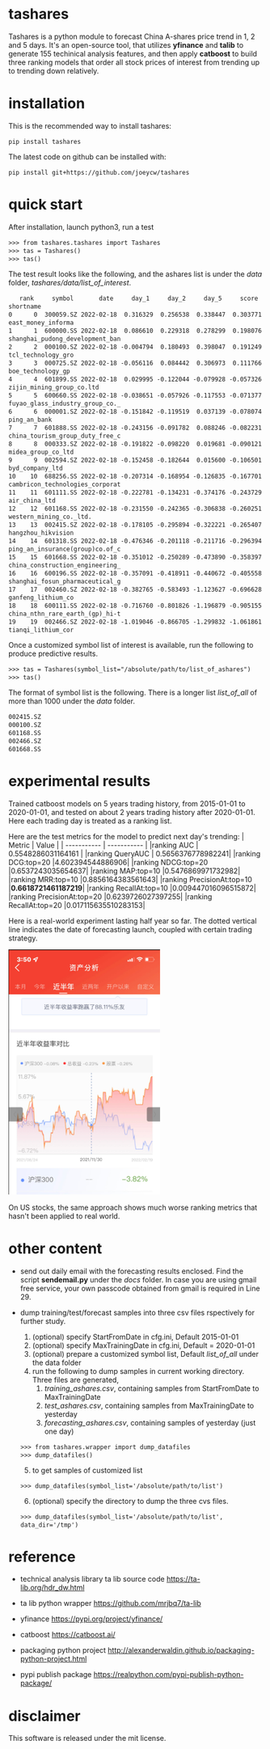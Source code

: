 # tashares

Tashares is a python module to forecast China A-shares price trend in 1, 2 and 5 days.
It's an open-source tool, that utilizes **yfinance** and **talib** to generate 155 techinical analysis features, and then apply **catboost** to build three ranking models that order all stock prices of interest from trending up to trending down relatively.

# installation

This is the recommended way to install tashares:

```
pip install tashares
```

The latest code on github can be installed with:

```
pip install git+https://github.com/joeycw/tashares
```

# quick start

After installation, launch python3, run a test

```
>>> from tashares.tashares import Tashares
>>> tas = Tashares()
>>> tas()
```

The test result looks like the following, and the ashares list is under the *data* folder, *tashares/data/list_of_interest*.

```
   rank     symbol       date     day_1     day_2     day_5     score                        shortname
0      0  300059.SZ 2022-02-18  0.316329  0.256538  0.338447  0.303771               east_money_informa
1      1  600000.SS 2022-02-18  0.086610  0.229318  0.278299  0.198076  shanghai_pudong_development_ban
2      2  000100.SZ 2022-02-18 -0.004794  0.180493  0.398047  0.191249               tcl_technology_gro
3      3  000725.SZ 2022-02-18 -0.056116  0.084442  0.306973  0.111766                boe_technology_gp
4      4  601899.SS 2022-02-18  0.029995 -0.122044 -0.079928 -0.057326        zijin_mining_group_co.ltd
5      5  600660.SS 2022-02-18 -0.038651 -0.057926 -0.117553 -0.071377  fuyao_glass_industry_group_co._
6      6  000001.SZ 2022-02-18 -0.151842 -0.119519  0.037139 -0.078074                     ping_an_bank
7      7  601888.SS 2022-02-18 -0.243156 -0.091782  0.088246 -0.082231  china_tourism_group_duty_free_c
8      8  000333.SZ 2022-02-18 -0.191822 -0.098220  0.019681 -0.090121               midea_group_co_ltd
9      9  002594.SZ 2022-02-18 -0.152458 -0.182644  0.015600 -0.106501                  byd_company_ltd
10    10  688256.SS 2022-02-18 -0.207314 -0.168954 -0.126835 -0.167701  cambricon_technologies_corporat
11    11  601111.SS 2022-02-18 -0.222781 -0.134231 -0.374176 -0.243729                    air_china_ltd
12    12  601168.SS 2022-02-18 -0.231550 -0.242365 -0.306838 -0.260251          western_mining_co._ltd.
13    13  002415.SZ 2022-02-18 -0.178105 -0.295894 -0.322221 -0.265407               hangzhou_hikvision
14    14  601318.SS 2022-02-18 -0.476346 -0.201118 -0.211716 -0.296394  ping_an_insurance(group)co.of_c
15    15  601668.SS 2022-02-18 -0.351012 -0.250289 -0.473890 -0.358397  china_construction_engineering_
16    16  600196.SS 2022-02-18 -0.357091 -0.418911 -0.440672 -0.405558  shanghai_fosun_pharmaceutical_g
17    17  002460.SZ 2022-02-18 -0.382765 -0.583493 -1.123627 -0.696628               ganfeng_lithium_co
18    18  600111.SS 2022-02-18 -0.716760 -0.801826 -1.196879 -0.905155  china_nthn_rare_earth_(gp)_hi-t
19    19  002466.SZ 2022-02-18 -1.019046 -0.866705 -1.299832 -1.061861               tianqi_lithium_cor
```

Once a customized symbol list of interest is available, run the following to produce predictive results.

```
>>> tas = Tashares(symbol_list="/absolute/path/to/list_of_ashares")
>>> tas()
```

The format of symbol list is the following. There is a longer list *list_of_all* of more than 1000 under the *data* folder.

```
002415.SZ
000100.SZ
601168.SS
002466.SZ
601668.SS
```

# experimental results

Trained catboost models on 5 years trading history, from 2015-01-01 to 2020-01-01, and tested on about 2 years trading history after 2020-01-01. Here each trading day is treated as a ranking list.

Here are the test metrics for the model to predict next day's trending:
| Metric | Value |
| ----------- | ----------- |
|ranking AUC | 0.5548286031164161 |
|ranking QueryAUC | 0.5656376778982241|
|ranking DCG:top=20 |4.602394544886906|
|ranking NDCG:top=20 |0.6537243035654637|
|ranking MAP:top=10 |0.5476869971732982|
|ranking MRR:top=10 |0.8856164383561643|
|ranking PrecisionAt:top=10 |**0.6618721461187219**|
|ranking RecallAt:top=10 |0.009447016096515872|
|ranking PrecisionAt:top=20 |0.6239726027397255|
|ranking RecallAt:top=20 |0.017115635510283153|

Here is a real-world experiment lasting half year so far. The dotted vertical line indicates the date of forecasting launch, coupled with certain trading strategy.

<img src="./tashares/docs/snapshot.png" alt="drawing" width="300"/>

On US stocks, the same approach shows much worse ranking metrics that hasn't been applied to real world.

# other content

- send out daily email with the forecasting results enclosed. Find the script **sendemail.py** under the *docs* folder. In case you are using gmail free service, your own passcode obtained from gmail is required in Line 29.

- dump training/test/forecast samples into three csv files rspectively for further study.

   1. (optional) specify StartFromDate in cfg.ini, Default 2015-01-01
   2. (optional) specify MaxTrainingDate in cfg.ini, Default = 2020-01-01
   3. (optional) prepare a customized symbol list, Default *list_of_all* under the data folder
   4. run the following to dump samples in current working directory. Three files are generated,
      1. *training_ashares.csv*, containing samples from StartFromDate to MaxTrainingDate
      2. *test_ashares.csv*, containing samples from MaxTrainingDate to yesterday
      3. *forecasting_ashares.csv*, containing samples of yesterday (just one day)

   ```
   >>> from tashares.wrapper import dump_datafiles
   >>> dump_datafiles()
   ```

   5. to get samples of customized list

   ```
   >>> dump_datafiles(symbol_list='/absolute/path/to/list')
   ```

   6. (optional) specify the directory to dump the three cvs files.

   ```
   >>> dump_datafiles(symbol_list='/absolute/path/to/list', data_dir='/tmp')
   ```

# reference

- technical analysis library ta lib source code <https://ta-lib.org/hdr_dw.html>

- ta lib python wrapper <https://github.com/mrjbq7/ta-lib>

- yfinance <https://pypi.org/project/yfinance/>

- catboost <https://catboost.ai/>

- packaging python project <http://alexanderwaldin.github.io/packaging-python-project.html>
- pypi publish package <https://realpython.com/pypi-publish-python-package/>

# disclaimer

This software is released under the mit license.
